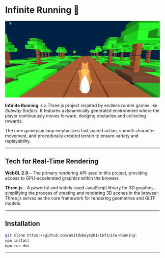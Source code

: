 # Infinite Running 🚀

![Home Screen](./public/Doc/homeScreen.png)

**Infinite Running** is a Three.js project inspired by endless runner games like *Subway Surfers*. It features a dynamically generated environment where the player continuously moves forward, dodging obstacles and collecting rewards.

The core gameplay loop emphasizes fast-paced action, smooth character movement, and procedurally created terrain to ensure variety and replayability.

----

## Tech for Real-Time Rendering

**WebGL 2.0** – The primary rendering API used in this project, providing access to GPU-accelerated graphics within the browser.

**Three.js** – A powerful and widely-used JavaScript library for 3D graphics, simplifying the process of creating and rendering 3D scenes in the browser. Three.js serves as the core framework for rendering geometries and GLTF models.

---

## Installation

```bash
git clone https://github.com/amitdubey6261/Infinite-Running-
npm install
npm run dev
```

---